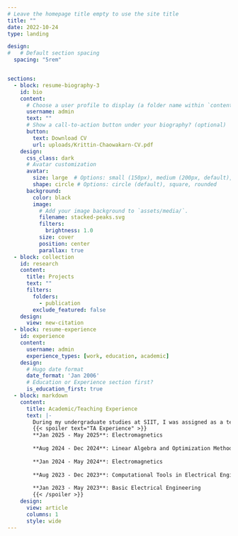 ```yaml
---
# Leave the homepage title empty to use the site title
title: ""
date: 2022-10-24
type: landing

design:
#   # Default section spacing
  spacing: "5rem"


sections:
  - block: resume-biography-3
    id: bio
    content:
      # Choose a user profile to display (a folder name within `content/authors/`)
      username: admin
      text: ""
      # Show a call-to-action button under your biography? (optional)
      button:
        text: Download CV
        url: uploads/Krittin-Chaowakarn-CV.pdf
    design:
      css_class: dark
      # Avatar customization
      avatar:
        size: large  # Options: small (150px), medium (200px, default), large (320px), xl (400px), xxl (500px)
        shape: circle # Options: circle (default), square, rounded
      background:
        color: black
        image:
          # Add your image background to `assets/media/`.
          filename: stacked-peaks.svg
          filters:
            brightness: 1.0
          size: cover
          position: center
          parallax: true
  - block: collection
    id: research
    content:
      title: Projects
      text: ""
      filters:
        folders:
          - publication
        exclude_featured: false
    design:
      view: new-citation
  - block: resume-experience
    id: experience
    content:
      username: admin
      experience_types: [work, education, academic]
    design:
      # Hugo date format
      date_format: 'Jan 2006'
      # Education or Experience section first?
      is_education_first: true
  - block: markdown
    content:
      title: Academic/Teaching Experience
      text: |-
        During my undergraduate studies at SIIT, I was assigned as a teaching assistant in five courses with grading responsibilities and in one laboratory course.
        {{< spoiler text="TA Experience" >}}
        **Jan 2025 - May 2025**: Electromagnetics   
        
        **Aug 2024 - Dec 2024**: Linear Algebra and Optimization Method, Digital Circuits Laboratory  
        
        **Jan 2024 - May 2024**: Electromagnetics  
        
        **Aug 2023 - Dec 2023**: Computational Tools in Electrical Engineering  
        
        **Jan 2023 - May 2023**: Basic Electrical Engineering  
        {{< /spoiler >}}
    design:
      view: article
      columns: 1
      style: wide      
---
```

